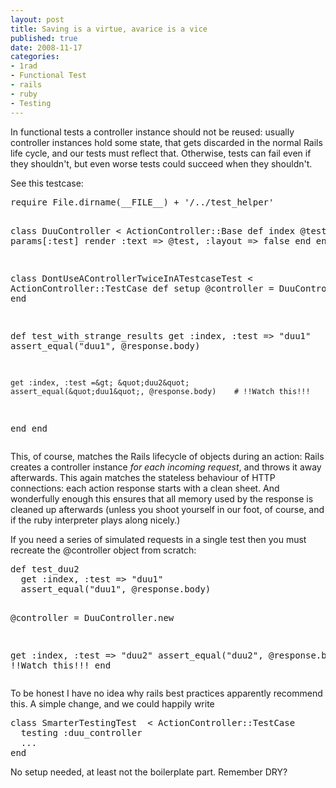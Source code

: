 ```yaml
---
layout: post
title: Saving is a virtue, avarice is a vice
published: true
date: 2008-11-17
categories:
- 1rad
- Functional Test
- rails
- ruby
- Testing
---
```

<p>In functional tests a controller instance should not be reused: usually controller instances hold some state, that gets discarded in the normal Rails life cycle, and our tests must reflect that. Otherwise, tests can fail even if they shouldn't, but even worse tests could succeed when they shouldn't.</p>

<p>See this testcase:</p>

<div class="CodeRay">
  <div class="code"><pre>require File.dirname(__FILE__) + '/../test_helper'

class DuuController  &lt; ActionController::Base
  def index
    @test ||= params[:test]
    render :text =&gt; @test, :layout =&gt; false 
  end
end

class DontUseAControllerTwiceInATestcaseTest  &lt; ActionController::TestCase
  def setup
    @controller = DuuController.new
    ...
  end

  def test_with_strange_results
    get :index, :test =&gt; &quot;duu1&quot;
    assert_equal(&quot;duu1&quot;, @response.body)

    get :index, :test =&gt; &quot;duu2&quot;
    assert_equal(&quot;duu1&quot;, @response.body)    # !!Watch this!!!
  end
end</pre></div>
</div>


<p>This, of course, matches the Rails lifecycle of objects during an action: Rails creates a controller instance <em>for each incoming request</em>, and throws it away afterwards. This again matches the stateless behaviour of HTTP connections: each action response starts with a clean sheet. And wonderfully enough this ensures that all memory used by the response is cleaned up afterwards (unless you shoot yourself in our foot, of course, and if the ruby interpreter plays along nicely.)</p>

<p>If you need a series of simulated requests in a single test then you must recreate the @controller object from scratch:</p>

<div class="CodeRay">
  <div class="code"><pre>def test_duu2
  get :index, :test =&gt; &quot;duu1&quot;
  assert_equal(&quot;duu1&quot;, @response.body)

  @controller = DuuController.new

  get :index, :test =&gt; &quot;duu2&quot;
  assert_equal(&quot;duu2&quot;, @response.body)    # !!Watch this!!!
end</pre></div>
</div>


<p>To be honest I have no idea why rails best practices apparently recommend this. A simple change, and we could happily write</p>

<div class="CodeRay">
  <div class="code"><pre>class SmarterTestingTest  &lt; ActionController::TestCase
  testing :duu_controller
  ...
end</pre></div>
</div>


<p>No setup needed, at least not the boilerplate part. Remember DRY?</p>
